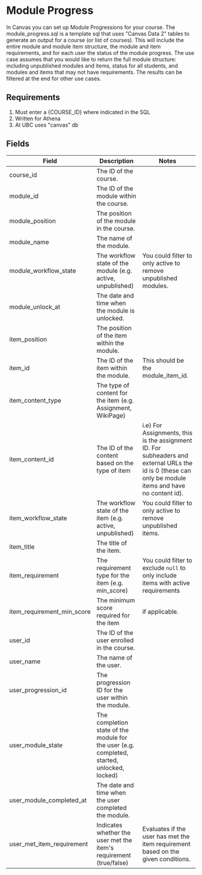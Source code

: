 # Module Progress

In Canvas you can set up Module Progressions for your course. The module_progress.sql is a template sql that uses "Canvas Data 2" tables to generate an output for a course (or list of courses). This will include the entire module and module item structure, the module and item requirements, and for each user the status of the module progress. The use case assumes that you would like to return the full module structure: including unpublished modules and items, status for all students, and modules and items that may not have requirements. The results can be filtered at the end for other use cases. 

## Requirements
1. Must enter a {COURSE_ID} where indicated in the SQL
1. Written for Athena
1. At UBC uses "canvas" db 

## Fields
Field | Description | Notes
---------|----------|---------
course_id | The ID of the course. | 
module_id | The ID of the module within the course. | 
module_position | The position of the module in the course. | 
module_name | The name of the module. | 
module_workflow_state | The workflow state of the module (e.g. active, unpublished) | You could filter to only active to remove unpublished modules. 
module_unlock_at | The date and time when the module is unlocked. | 
item_position | The position of the item within the module. | 
item_id | The ID of the item within the module. | This should be the module_item_id.
item_content_type | The type of content for the item (e.g. Assignment, WikiPage) | 
item_content_id | The ID of the content based on the type of item | i.e) For Assignments, this is the assignment ID. For subheaders and external URLs the id is 0 (these can only be module items and have no content id).
item_workflow_state | The workflow state of the item (e.g. active, unpublished) | You could filter to only active to remove unpublished items. 
item_title | The title of the item. | 
item_requirement | The requirement type for the item (e.g. min_score) | You could filter to exclude `null` to only include items with active requirements 
item_requirement_min_score | The minimum score required for the item |  if applicable.
user_id | The ID of the user enrolled in the course. | 
user_name | The name of the user. | 
user_progression_id | The progression ID for the user within the module. | 
user_module_state | The completion state of the module for the user (e.g. completed, started, unlocked, locked) | 
user_module_completed_at | The date and time when the user completed the module. | 
user_met_item_requirement | Indicates whether the user met the item's requirement (true/false) | Evaluates if the user has met the item requirement based on the given conditions.
